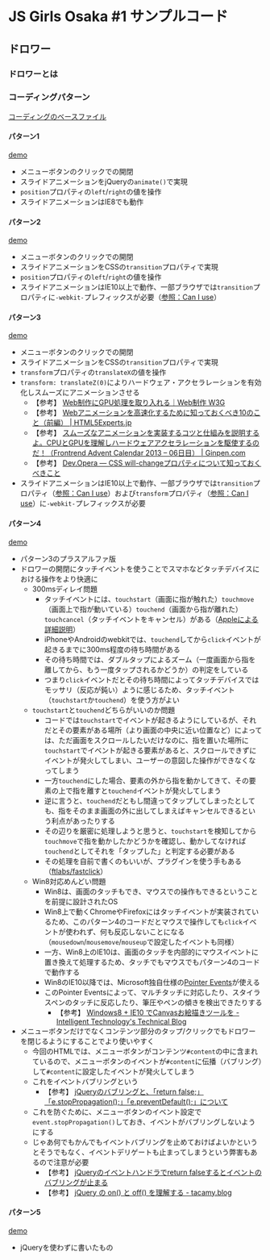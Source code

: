# JS Girls Osaka #1 サンプルコード

## ドロワー

### ドロワーとは



### コーディングパターン

[コーディングのベースファイル](https://github.com/jsgirls-osaka/handson01-drawer)

#### パターン1

[demo](http://re-dzine.net/jsgirls-sample/drawer1/)

- メニューボタンのクリックでの開閉
- スライドアニメーションをjQueryの``animate()``で実現
- ``position``プロパティの``left``/``right``の値を操作
- スライドアニメーションはIE8でも動作

#### パターン2

[demo](http://re-dzine.net/jsgirls-sample/drawer2/)

- メニューボタンのクリックでの開閉
- スライドアニメーションをCSSの``transition``プロパティで実現
- ``position``プロパティの``left``/``right``の値を操作
- スライドアニメーションはIE10以上で動作、一部ブラウザでは``transition``プロパティに``-webkit-``プレフィックスが必要（[参照：Can I use](http://caniuse.com/#feat=css-transitions)）

#### パターン3

[demo](http://re-dzine.net/jsgirls-sample/drawer3/)

- メニューボタンのクリックでの開閉
- スライドアニメーションをCSSの``transition``プロパティで実現
- ``transform``プロパティの``translateX``の値を操作
- ``transform: translateZ(0)``によりハードウェア・アクセラレーションを有効化しスムーズにアニメーションさせる
	- 【参考】 [Web制作にGPU処理を取り入れる｜Web制作 W3G](https://w3g.jp/blog/studies/web_gpu_adopt)
	- 【参考】 [Webアニメーションを高速化するために知っておくべき10のこと（前編） | HTML5Experts.jp](http://html5experts.jp/cssradar/2027/)
	- 【参考】 [スムーズなアニメーションを実装するコツと仕組みを説明するよ。CPUとGPUを理解しハードウェアアクセラレーションを駆使するのだ！（Frontrend Advent Calendar 2013 – 06日目） | Ginpen.com](http://ginpen.com/2013/12/06/hardware-acceleration/)
	- 【参考】 [Dev.Opera — CSS will-changeプロパティについて知っておくべきこと](http://dev.opera.com/articles/ja/css-will-change-property/)
- スライドアニメーションはIE10以上で動作、一部ブラウザでは``transition``プロパティ（[参照：Can I use](http://caniuse.com/#feat=css-transitions)）および``transform``プロパティ（[参照：Can I use](http://caniuse.com/#feat=transforms2d)）に``-webkit-``プレフィックスが必要

#### パターン4

[demo](http://re-dzine.net/jsgirls-sample/drawer4/)

- パターン3のプラスアルファ版
- ドロワーの開閉にタッチイベントを使うことでスマホなどタッチデバイスにおける操作をより快適に
	- 300msディレイ問題
		- タッチイベントには、``touchstart``（画面に指が触れた）``touchmove``（画面上で指が動いている）``touchend``（画面から指が離れた）``touchcancel``（タッチイベントをキャンセル）がある（[Appleによる詳細説明](https://developer.apple.com/library/ios/documentation/AppleApplications/Reference/SafariWebContent/HandlingEvents/HandlingEvents.html)）
		- iPhoneやAndroidのwebkitでは、``touchend``してから``click``イベントが起きるまでに300ms程度の待ち時間がある
		- その待ち時間では、ダブルタップによるズーム（一度画面から指を離してから、もう一度タップされるかどうか）の判定をしている
		- つまり``click``イベントだとその待ち時間によってタッチデバイスではモッサリ（反応が鈍い）ように感じるため、タッチイベント（``touchstart``か``touchend``）を使う方がよい
	- ``touchstart``と``touchend``どちらがいいのか問題
		- コードでは``touchstart``でイベントが起きるようにしているが、それだとその要素がある場所（より画面の中央に近い位置など）によっては、ただ画面をスクロールしたいだけなのに、指を置いた場所に``touchstart``でイベントが起きる要素があると、スクロールできずにイベントが発火してしまい、ユーザーの意図した操作ができなくなってしまう
		- 一方``touchend``にした場合、要素の外から指を動かしてきて、その要素の上で指を離すと``touchend``イベントが発火してしまう
		- 逆に言うと、``touchend``だともし間違ってタップしてしまったとしても、指をそのまま画面の外に出してしまえばキャンセルできるという利点があったりする
		- その辺りを厳密に処理しようと思うと、``touchstart``を検知してから``touchmove``で指を動かしたかどうかを確認し、動かしてなければ``touchend``としてそれを「タップした」と判定する必要がある
		- その処理を自前で書くのもいいが、プラグインを使う手もある（[ftlabs/fastclick](https://github.com/ftlabs/fastclick)）
	- Win8対応めんどい問題
		- Win8は、画面のタッチもでき、マウスでの操作もできるということを前提に設計されたOS
		- Win8上で動くChromeやFirefoxにはタッチイベントが実装されているため、このパターン4のコードだとマウスで操作しても``click``イベントが使われず、何も反応しないことになる（``mousedown``/``mousemove``/``mouseup``で設定したイベントも同様）
		- 一方、Win8上のIE10は、画面のタッチを内部的にマウスイベントに置き換えて処理するため、タッチでもマウスでもパターン4のコードで動作する
		- Win8のIE10以降では、Microsoft独自仕様の[Pointer Events](http://www.w3.org/TR/pointerevents/)が使える
		- このPointer Eventsによって、マルチタッチに対応したり、スタイラスペンのタッチに反応したり、筆圧やペンの傾きを検出できたりする
			- 【参考】 [Windows8 + IE10 でCanvasお絵描きツールを - Intelligent Technology&apos;s Technical Blog](http://iti.hatenablog.jp/entry/2013/07/19/162133)
- メニューボタンだけでなくコンテンツ部分のタップ/クリックでもドロワーを閉じるようにすることでより使いやすく
	- 今回のHTMLでは、メニューボタンがコンテンツ``#content``の中に含まれているので、メニューボタンのイベントが``#content``に伝播（バブリング）して``#content``に設定したイベントが発火してしまう
	- これをイベントバブリングという
		- 【参考】 [jQueryのバブリングと、「return false;」「e.stopPropagation();」「e.preventDefault();」について](http://blog.neo.jp/dnblog/index.php?module=Blog&action=Entry&blog=pg&entry=3107&rand=66027)
	- これを防ぐために、メニューボタンのイベント設定で``event.stopPropagation()``しておき、イベントがバブリングしないようにする
	- じゃあ何でもかんでもイベントバブリングを止めておけばよいかというとそうでもなく、イベントデリゲートも止まってしまうという弊害もあるので注意が必要
		- 【参考】 [jQueryのイベントハンドラでreturn falseするとイベントのバブリングが止まる](http://webtech-walker.com/archive/2012/09/event_handler_return_false.html)
		- 【参考】 [jQuery の on() と off() を理解する - tacamy.blog](http://tacamy.hatenablog.com/entry/2013/03/03/213113)

#### パターン5

[demo](http://re-dzine.net/jsgirls-sample/drawer5/)

- jQueryを使わずに書いたもの
